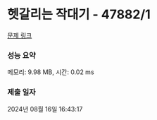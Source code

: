 # 헷갈리는 작대기 - 47882/1 

[문제 링크](https://level.goorm.io/exam/47882/%ED%97%B7%EA%B0%88%EB%A6%AC%EB%8A%94-%EC%9E%91%EB%8C%80%EA%B8%B0/quiz/1) 

### 성능 요약

메모리: 9.98 MB, 시간: 0.02 ms

### 제출 일자

2024년 08월 16일 16:43:17

